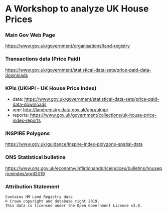 # A Workshop to analyze UK House Prices

### Main Gov Web Page
https://www.gov.uk/government/organisations/land-registry

### Transactions data (Price Paid)
https://www.gov.uk/government/statistical-data-sets/price-paid-data-downloads

### KPIs (UKHPI - UK House Price Index)
 - data: https://www.gov.uk/government/statistical-data-sets/price-paid-data-downloads
 - app: http://landregistry.data.gov.uk/app/ukhpi
 - reports: https://www.gov.uk/government/collections/uk-house-price-index-reports

### INSPIRE Polygons
https://www.gov.uk/guidance/inspire-index-polygons-spatial-data

### ONS Statistical bulletins
https://www.ons.gov.uk/economy/inflationandpriceindices/bulletins/housepriceindex/april2019

### Attribution Statement
```
Contains HM Land Registry data 
© Crown copyright and database right 2019. 
This data is licensed under the Open Government Licence v3.0.
```
